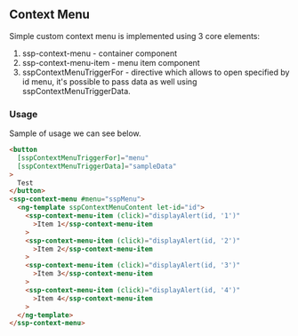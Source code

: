 ## Context Menu

Simple custom context menu is implemented using 3 core elements:

1. ssp-context-menu - container component
2. ssp-context-menu-item - menu item component
3. sspContextMenuTriggerFor - directive which allows to open specified by id menu, it's possible to pass data as well using sspContextMenuTriggerData.

### Usage

Sample of usage we can see below.

```html
<button
  [sspContextMenuTriggerFor]="menu"
  [sspContextMenuTriggerData]="sampleData"
>
  Test
</button>
<ssp-context-menu #menu="sspMenu">
  <ng-template sspContextMenuContent let-id="id">
    <ssp-context-menu-item (click)="displayAlert(id, '1')"
      >Item 1</ssp-context-menu-item
    >
    <ssp-context-menu-item (click)="displayAlert(id, '2')"
      >Item 2</ssp-context-menu-item
    >
    <ssp-context-menu-item (click)="displayAlert(id, '3')"
      >Item 3</ssp-context-menu-item
    >
    <ssp-context-menu-item (click)="displayAlert(id, '4')"
      >Item 4</ssp-context-menu-item
    >
  </ng-template>
</ssp-context-menu>
```
